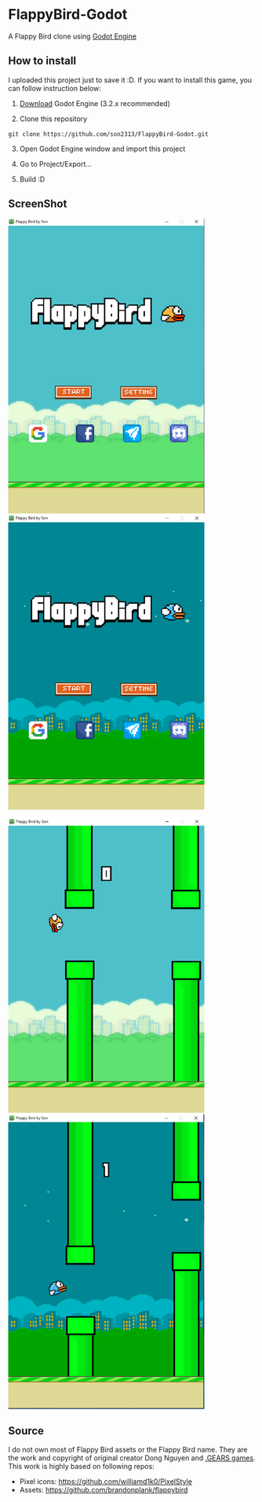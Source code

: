 # FlappyBird-Godot
A Flappy Bird clone using [Godot Engine](https://godotengine.org/)

## How to install
I uploaded this project just to save it :D. If you want to install this game, you can follow instruction below:
   1. [Download](https://godotengine.org/download/) Godot Engine (3.2.x recommended)
   
   2. Clone this repository
   
    
    git clone https://github.com/son2313/FlappyBird-Godot.git
    
    
   3. Open Godot Engine window and import this project
   
   4. Go to Project/Export...
   
   3. Build :D
 
 ## ScreenShot
 <img src="https://github.com/son2313/FlappyBird-Godot/blob/master/screenshot.png" width=400 height=600/>   <img src="https://github.com/son2313/FlappyBird-Godot/blob/master/screenshot1.png" width=400 height=600/>
 
  <img src="https://github.com/son2313/FlappyBird-Godot/blob/master/screenshot2.png" width=400 height=600/>   <img src="https://github.com/son2313/FlappyBird-Godot/blob/master/screenshot3.png" width=400 height=600/>



## Source
I do not own most of Flappy Bird assets or the Flappy Bird name. They are the work and copyright of original creator Dong Nguyen and [.GEARS games](http://www.dotgears.com/). This work is highly based on following repos:
 - Pixel icons: https://github.com/williamd1k0/PixelStyle
 - Assets: https://github.com/brandonplank/flappybird
